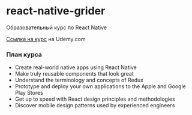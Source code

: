 # react-native-grider

Образовательный курс по React Native

[Ссылка на курс](https://udemy.com/course/the-complete-react-native-and-redux-course/) на Udemy.com

### План курса

- Create real-world native apps using React Native
- Make truly reusable components that look great
- Understand the terminology and concepts of Redux
- Prototype and deploy your own applications to the Apple and Google Play Stores
- Get up to speed with React design principles and methodologies
- Discover mobile design patterns used by experienced engineers
